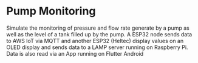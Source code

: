 # Pump Monitoring
Simulate the monitoring of pressure and flow rate generate by a pump as well as the level of a tank filled up by the pump. A ESP32 node sends data to AWS IoT via MQTT and another ESP32 (Heltec) display values on an OLED display and sends data to a LAMP server running on Raspberry Pi.
Data is also read via an App running on Flutter Android
